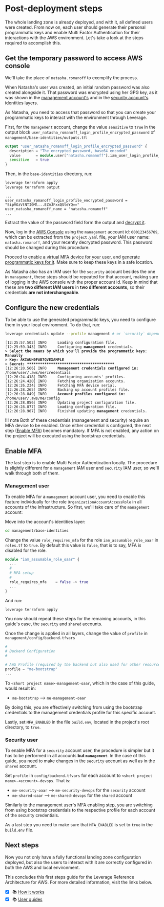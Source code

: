 # Post-deployment steps

The whole landing zone is already deployed, and with it, all defined users were created. From now on, each user should generate their personal programmatic keys and enable Multi Factor Authentication for their interactions with the AWS environment. Let's take a look at the steps required to accomplish this.

## Get the temporary password to access AWS console

We'll take the place of `natasha.romanoff` to exemplify the process.

When Natasha's user was created, an initial random password was also created alongside it. That password was encrypted using her GPG key, as it was shown in the [management account's](../first-steps/management-account/#identities-layer) and in the [security account's](../first-steps/security-and-shared-accounts/#identities-layer) identities layers.

As Natasha, you need to access that password so that you can create your programmatic keys to interact with the environment through Leverage.

First, for the `management` account, change the value `sensitive` to `true` in the output block `user_natasha_romanoff_login_profile_encrypted_password` of `management/base-identities/outputs.tf`:

``` terraform
output "user_natasha_romanoff_login_profile_encrypted_password" {
  description = "The encrypted password, base64 encoded"
  value       = module.user["natasha.romanoff"].iam_user_login_profile_encrypted_password
  sensitive   = true
}
```

Then, in the `base-identities` directory, run:

``` bash
leverage terraform apply
leverage terraform output
```
```
...
user_natasha_romanoff_login_profile_encrypted_password = "SipVOzVtNTI0Ml...EZmJFxxQSteYQ=="
user_natasha_romanoff_name = "natasha.romanoff"
...
```

Extract the value of the password field form the output and [decrypt it](../user-guide/identities/gpg#how-to-manage-your-gpg-keys).

Now, log in the [AWS Console](https://console.aws.amazon.com/) using the `management` account id: `000123456789`, which can be extracted from the `project.yaml` file, your IAM user name: `natasha.romanoff`, and your recently decrypted password. This password should be changed during this procedure.

Proceed to [enable a virtual MFA device for your user](https://docs.aws.amazon.com/IAM/latest/UserGuide/id_credentials_mfa_enable_virtual.html#enable-virt-mfa-for-iam-user), and [generate programmatic keys for it](https://docs.aws.amazon.com/IAM/latest/UserGuide/id_credentials_access-keys.html#Using_CreateAccessKey). Make sure to keep these keys in a safe location.

As Natasha also has an IAM user for the `security` account besides the one in `management`, these steps should be repeated for that account, making sure of logging in the AWS console with the proper account id. Keep in mind that these are **two different IAM users** in **two different accounts**, so their credentials **are not interchangeable**.

## Configure the new credentials

To be able to use the generated programmatic keys, you need to configure them in your local environment. To do that, run:

``` bash
leverage credentials update --profile management # or `security` depending on the credentials to configured
```
<pre><code><span class="fsg-timestamp">[12:25:57.502]</span> INFO     Loading configuration file.
<span class="fsg-timestamp">[12:25:59.343]</span> INFO     Configuring <b>management</b> credentials.
<span class="fsg-prompt">></span> <b>Select the means by which you'll provide the programmatic keys: <span class="fsg-userinput">Manually</span></b>
<span class="fsg-prompt">></span> <b>Key: <span class="fsg-userinput">AKIAUH0FAB7QVEXAMPLE</span></b>
<span class="fsg-prompt">></span> <b>Secret: <span class="fsg-userinput">****************************************</span></b>
<span class="fsg-timestamp">[12:26:20.566]</span> INFO     <b>Management credentials configured in:</b> <span class="fsg-path">/home/user/.aws/me/credentials</span>
<span class="fsg-timestamp">[12:26:24.418]</span> INFO     Configuring accounts' profiles.
<span class="fsg-timestamp">[12:26:24.420]</span> INFO     Fetching organization accounts.
<span class="fsg-timestamp">[12:26:26.234]</span> INFO     Fetching MFA device serial.
<span class="fsg-timestamp">[12:26:28.265]</span> INFO     Backing up account profiles file.
<span class="fsg-timestamp">[12:26:28.849]</span> INFO     <b>Account profiles configured in:</b> <span class="fsg-path">/home/user/.aws/me/config</span>
<span class="fsg-timestamp">[12:26:28.856]</span> INFO     Updating project configuration file.
<span class="fsg-timestamp">[12:26:28.877]</span> INFO     Loading configuration file.
<span class="fsg-timestamp">[12:26:28.907]</span> INFO     Finished updating <b>management</b> credentials.
</code></pre>

!!! note
    Both of these credentials (management and security) require an MFA device to be enabled. Once either credential is configured, the next step ([Enable MFA](#enable-mfa)) becomes mandatory. If MFA is not enabled, any action on the project will be executed using the bootstrap credentials.

## Enable MFA

The last step is to enable Multi Factor Authentication locally. The procedure is slightly different for a `management` IAM user and `security` IAM user, so we'll walk through both of them.

### Management user

To enable MFA for a `management` account user, you need to enable this feature individually for the role `OrganizationAccountAccessRole` in all accounts of the infrastructure. So first, we'll take care of the `management` account:

Move into the account's identities layer:

``` bash
cd management/base-identities
```

Change the value `role_requires_mfa` for the role `iam_assumable_role_oaar` in `roles.tf` to `true`. By default this value is `false`, that is to say, MFA is disabled for the role.

``` terraform
module "iam_assumable_role_oaar" {
  ...
  #
  # MFA setup
  #
  role_requires_mfa    = false -> true
  ...
}
```

And run:

``` bash
leverage terraform apply
```

You now should repeat these steps for the remaining accounts, in this guide's case, the `security` and `shared` accounts.

Once the change is applied in all layers, change the value of `profile` in `management/config/backend.tfvars`

``` terraform
#
# Backend Configuration
#

# AWS Profile (required by the backend but also used for other resources)
profile = "me-bootstrap"
...
```

To `<short project name>-management-oaar`, which in the case of this guide, would result in:

* `me-bootstrap` --> `me-management-oaar`

By doing this, you are effectively switching from using the bootstrap credentials to the management credentials profile for this specific account.

Lastly, set `MFA_ENABLED` in the file `build.env`, located in the project's root directory, to `true`.

### Security user

To enable MFA for a `security` account user, the procedure is simpler but it has to be performed in all accounts **but `management`**. In the case of this guide, you need to make changes in the `security` account as well as in the `shared` account.

Set `profile` in `config/backend.tfvars` for each account to `<short project name>-<account>-devops`. That is:

* `me-security-oaar` --> `me-security-devops` for the `security` account
* `me-shared-oaar` --> `me-shared-devops` for the `shared` account

Similarly to the management user's MFA enabling step, you are switching from using bootstrap credentials to the respective profile for each account of the security credentials.

As a last step you need to make sure that `MFA_ENABLED` is set to `true` in the `build.env` file.

## Next steps

Now you not only have a fully functional landing zone configuration deployed, but also the users to interact with it are correctly configured in both the AWS and local environment.

This concludes this first steps guide for the Leverage Reference Architecture for AWS. For more detailed information, visit the links below.

- [X] :books: [How it works](../how-it-works/index.md)
- [X] :books: [User guides](../user-guide/index.md)
